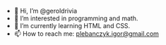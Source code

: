 - 👋 Hi, I’m @geroldrivia
- 👀 I’m interested in programming and math.
- 🌱 I’m currently learning HTML and CSS.
- 📫 How to reach me: plebanczyk.igor@gmail.com

<!---
geroldrivia/geroldrivia is a ✨ special ✨ repository because its `README.md` (this file) appears on your GitHub profile.
You can click the Preview link to take a look at your changes.
--->

